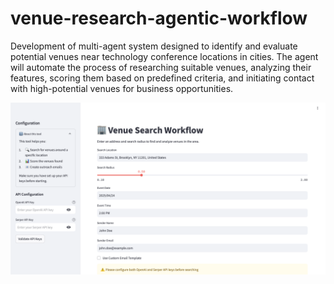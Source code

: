 # venue-research-agentic-workflow
Development of multi-agent system designed to identify and evaluate potential venues near technology conference locations in cities. The agent will automate the process of researching suitable venues, analyzing their features, scoring them based on predefined criteria, and initiating contact with high-potential venues for business opportunities.

![Venue Research Workflow](docs/images/venue-workflow.png)